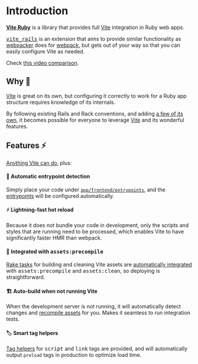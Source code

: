 [library]: https://github.com/ElMassimo/vite_ruby
[vite_rails]: https://github.com/ElMassimo/vite_ruby/tree/main/vite_rails
[plugin]: https://github.com/ElMassimo/vite_ruby/tree/main/vite-plugin-ruby
[vite]: https://vitejs.dev/
[webpacker]: https://github.com/rails/webpacker
[webpack]: https://github.com/webpack/webpack
[entrypoints]: /guide/development.html#entrypoints-⤵%EF%B8%8F
[deployment]: /guide/deployment
[rake tasks]: /guide/deployment.html#rake-tasks-⚙%EF%B8%8F
[recompile assets]: /guide/development.html#auto-build-🤖
[tag helpers]: /guide/rails.html#tag-helpers-🏷

# Introduction

[__Vite Ruby__][library] is a library that provides full [Vite] integration in Ruby web apps.

<kbd>[vite_rails]</kbd> is an extension that aims to provide similar functionality as [webpacker] does for [webpack], but gets out of your way so that you can easily configure Vite as needed.

Check [this video comparison](https://github.com/ElMassimo/pingcrm-vite/pull/1).

## Why 🤔

[Vite] is great on its own, but configuring it correctly to work for a Ruby app structure requires knowledge of its internals.

By following existing Rails and Rack conventions, and adding [a few of its own][plugin], it becomes possible for everyone to leverage [Vite] and its wonderful features.

## Features ⚡️

[Anything Vite can do](https://vitejs.dev/guide/features.html), plus:

#### 🤖 Automatic entrypoint detection

  Simply place your code under [`app/frontend/entrypoints`][entrypoints], and the [entrypoints]
  will be configured automatically.

#### ⚡️ Lightning-fast hot reload

  Because it does not bundle your code in development, only the scripts and styles that are running need to be processed, which enables Vite to have significantly faster HMR than webpack.

#### 🚀 Integrated with <kbd>assets:precompile</kbd>

  [Rake tasks] for building and cleaning Vite assets are [automatically integrated][deployment]
  with <kbd>assets:precompile</kbd> and <kbd>assets:clean</kbd>, so deploying is straightforward.

#### 🏗 Auto-build when not running Vite

  When the development server is not running, it will automatically detect
  changes and [recompile assets] for you. Makes it seamless to run integration tests.

#### 🏷 Smart tag helpers

  [Tag helpers] for <kbd>script</kbd> and <kbd>link</kbd> tags are provided, and
  will automatically output `preload` tags in production to optimize load time.
